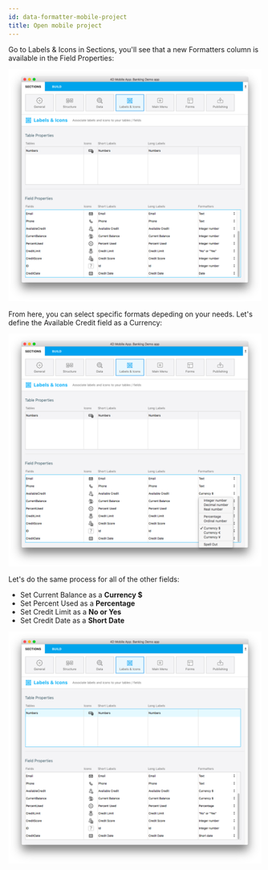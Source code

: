 ```yaml
---
id: data-formatter-mobile-project
title: Open mobile project
---
```


Go to Labels & Icons in Sections, you'll see that a new Formatters column is available in the Field Properties:

![Data formatter labels icons](assets/data-formatter/data-formatter-labels-icons.png)

From here, you can select specific formats depeding on your needs. Let's define the Available Credit field as a Currency:

![Available credit currency](assets/data-formatter/available-credit-currency.png)

Let's do the same process for all of the other fields:

* Set Current Balance as a **Currency $**
* Set Percent Used as a **Percentage**
* Set Credit Limit as a **No or Yes**
* Set Credit Date as a **Short Date**

![Select field formatters](assets/data-formatter/select-field-formatters.png)
